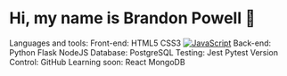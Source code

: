 # Hi, my name is Brandon Powell 👋

<!--
**Brandon-Powell25/Brandon-Powell25** is a ✨ _special_ ✨ repository because its `README.md` (this file) appears on your GitHub profile.

Here are some ideas to get you started:

- 🔭 I’m currently working on ...
- 🌱 I’m currently learning ...
- 👯 I’m looking to collaborate on ...
- 🤔 I’m looking for help with ...
- 💬 Ask me about ...
- 📫 How to reach me: ...
- 😄 Pronouns: ...
- ⚡ Fun fact: ...
-->


Languages and tools:
Front-end: HTML5 CSS3 [![JavaScript](https://skills.thijs.gg/icons?i=js)](https://skills.thijs.gg)
Back-end: Python Flask NodeJS
Database: PostgreSQL
Testing: Jest Pytest
Version Control: GitHub
Learning soon: React MongoDB

